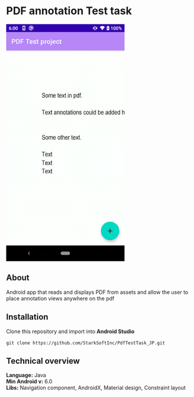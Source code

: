 # PDF annotation Test task

![](preview.gif)

## About
Android app that reads and displays PDF from assets and allow the user to place annotation views anywhere on the pdf

## Installation
Clone this repository and import into __Android Studio__
```aidl
git clone https://github.com/StarkSoftInc/PdfTestTask_JP.git
```

## Technical overview
__Language:__ Java\
__Min Android v:__ 6.0\
__Libs:__ Navigation component, AndroidX, Material design, Constraint layout
